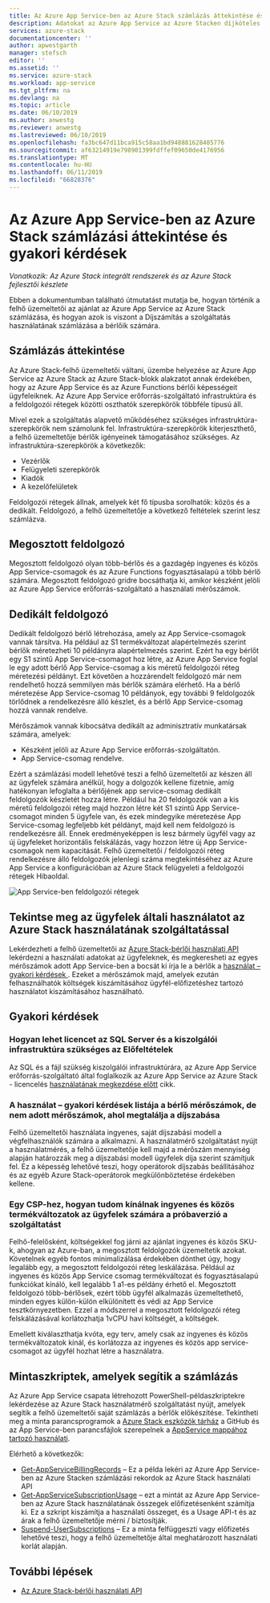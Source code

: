 ```yaml
---
title: Az Azure App Service-ben az Azure Stack számlázás áttekintése és gyakori kérdések |} A Microsoft Docs
description: Adatokat az Azure App Service az Azure Stacken díjköteles és kell fizetnie.
services: azure-stack
documentationcenter: ''
author: apwestgarth
manager: stefsch
editor: ''
ms.assetid: ''
ms.service: azure-stack
ms.workload: app-service
ms.tgt_pltfrm: na
ms.devlang: na
ms.topic: article
ms.date: 06/10/2019
ms.author: anwestg
ms.reviewer: anwestg
ms.lastreviewed: 06/10/2019
ms.openlocfilehash: fa3bc647d11bca915c58aa1bd948881628405776
ms.sourcegitcommit: af63214919e798901399fdffef09650de4176956
ms.translationtype: MT
ms.contentlocale: hu-HU
ms.lasthandoff: 06/11/2019
ms.locfileid: "66828376"
---
```

# <a name="azure-app-service-on-azure-stack-billing-overview-and-faq"></a>Az Azure App Service-ben az Azure Stack számlázási áttekintése és gyakori kérdések

*Vonatkozik: Az Azure Stack integrált rendszerek és az Azure Stack fejlesztői készlete*

Ebben a dokumentumban található útmutatást mutatja be, hogyan történik a felhő üzemeltetői az ajánlat az Azure App Service az Azure Stack számlázása, és hogyan azok is viszont a Díjszámítás a szolgáltatás használatának számlázása a bérlőik számára.

## <a name="billing-overview"></a>Számlázás áttekintése

Az Azure Stack-felhő üzemeltetői váltani, üzembe helyezése az Azure App Service az Azure Stack az Azure Stack-blokk alakzatot annak érdekében, hogy az Azure App Service és az Azure Functions bérlői képességeit ügyfeleiknek.  Az Azure App Service erőforrás-szolgáltató infrastruktúra és a feldolgozói rétegek közötti oszthatók szerepkörök többféle típusú áll.

Mivel ezek a szolgáltatás alapvető működéséhez szükséges infrastruktúra-szerepkörök nem számolunk fel.  Infrastruktúra-szerepkörök kiterjeszthető, a felhő üzemeltetője bérlők igényeinek támogatásához szükséges.  Az infrastruktúra-szerepkörök a következők:

- Vezérlők
- Felügyeleti szerepkörök
- Kiadók
- A kezelőfelületek

Feldolgozói rétegek állnak, amelyek két fő típusba sorolhatók: közös és a dedikált. Feldolgozó, a felhő üzemeltetője a következő feltételek szerint lesz számlázva.

## <a name="shared-workers"></a>Megosztott feldolgozó

Megosztott feldolgozó olyan több-bérlős és a gazdagép ingyenes és közös App Service-csomagok és az Azure Functions fogyasztásalapú a több bérlő számára. Megosztott feldolgozó gridre bocsáthatja ki, amikor készként jelöli az Azure App Service erőforrás-szolgáltató a használati mérőszámok.

## <a name="dedicated-workers"></a>Dedikált feldolgozó

Dedikált feldolgozó bérlő létrehozása, amely az App Service-csomagok vannak társítva. Ha például az S1 termékváltozat alapértelmezés szerint bérlők méretezheti 10 példányra alapértelmezés szerint. Ezért ha egy bérlőt egy S1 szintű App Service-csomagot hoz létre, az Azure App Service foglal le egy adott bérlő App Service-csomag a kis méretű feldolgozói réteg méretezési példányt. Ezt követően a hozzárendelt feldolgozó már nem rendelhető hozzá semmilyen más bérlők számára elérhető.  Ha a bérlő méretezése App Service-csomag 10 példányok, egy további 9 feldolgozók törlődnek a rendelkezésre álló készlet, és a bérlő App Service-csomag hozzá vannak rendelve.

Mérőszámok vannak kibocsátva dedikált az adminisztratív munkatársak számára, amelyek:

- Készként jelöli az Azure App Service erőforrás-szolgáltatón.
- App Service-csomag rendelve.

Ezért a számlázási modell lehetővé teszi a felhő üzemeltetői az készen áll az ügyfelek számára anélkül, hogy a dolgozók kellene fizetnie, amíg hatékonyan lefoglalta a bérlőjének app service-csomag dedikált feldolgozók készletét hozza létre. Például ha 20 feldolgozók van a kis méretű feldolgozói réteg majd hozzon létre két S1 szintű App Service-csomagot minden 5 ügyfele van, és ezek mindegyike méretezése App Service-csomag legfeljebb két példányt, majd kell nem feldolgozó is rendelkezésre áll. Ennek eredményeképpen is lesz bármely ügyfél vagy az új ügyfeleket horizontális felskálázás, vagy hozzon létre új App Service-csomagok nem kapacitását. Felhő üzemeltetői / feldolgozói réteg rendelkezésre álló feldolgozók jelenlegi száma megtekintéséhez az Azure App Service a konfigurációban az Azure Stack felügyeleti a feldolgozói rétegek Hibaoldal.

![App Service-ben feldolgozói rétegek][1]

## <a name="see-customer-usage-using-the-azure-stack-usage-service"></a>Tekintse meg az ügyfelek általi használatot az Azure Stack használatának szolgáltatással

Lekérdezheti a felhő üzemeltetői az [Azure Stack-bérlői használati API](azure-stack-tenant-resource-usage-api.md) lekérdezni a használati adatokat az ügyfeleknek, és megkeresheti az egyes mérőszámok adott App Service-ben a bocsát ki írja le a bérlők a [használat – gyakori kérdések ](azure-stack-usage-related-faq.md). Ezeket a mérőszámok majd, amelyek ezután felhasználhatók költségek kiszámításához ügyfél-előfizetéshez tartozó használatot kiszámításához használható.

## <a name="frequently-asked-questions"></a>Gyakori kérdések

### <a name="how-do-i-license-the-sql-server-and-file-server-infrastructure-required-in-the-pre-requisites"></a>Hogyan lehet licencet az SQL Server és a kiszolgálói infrastruktúra szükséges az Előfeltételek

Az SQL és a fájl szükség kiszolgálói infrastruktúrára, az Azure App Service erőforrás-szolgáltató által foglalkozik az Azure App Service az Azure Stack - licencelés [használatának megkezdése előtt](azure-stack-app-service-before-you-get-started.md#licensing-concerns-for-required-file-server-and-sql-server) cikk.

### <a name="the-usage-faq-lists-the-tenant-meters-but-not-the-prices-for-those-meters-where-can-i-find-them"></a>A használat – gyakori kérdések listája a bérlő mérőszámok, de nem adott mérőszámok, ahol megtalálja a díjszabása

Felhő üzemeltetői használata ingyenes, saját díjszabási modell a végfelhasználók számára a alkalmazni. A használatmérő szolgáltatást nyújt a használatmérés, a felhő üzemeltetője kell majd a mérőszám mennyiség alapján határozzák meg a díjszabási modell ügyfelek díja szerint számítjuk fel. Ez a képesség lehetővé teszi, hogy operátorok díjszabás beállításához és az egyéb Azure Stack-operátorok megkülönböztetése érdekében kellene.

### <a name="as-a-csp-how-can-i-offer-free-and-shared-skus-for-customers-to-trial-the-service"></a>Egy CSP-hez, hogyan tudom kínálnak ingyenes és közös termékváltozatok az ügyfelek számára a próbaverzió a szolgáltatást

Felhő-felelősként, költségekkel fog járni az ajánlat ingyenes és közös SKU-k, ahogyan az Azure-ban, a megosztott feldolgozók üzemeltetik azokat.  Követelnek egyéb fontos minimalizálása érdekében dönthet úgy, hogy legalább egy, a megosztott feldolgozói réteg leskálázása.  Például az ingyenes és közös App Service csomag termékváltozat és fogyasztásalapú funkciókat kínáló, kell legalább 1 a1-es példány érhető el.  Megosztott feldolgozó több-bérlősek, ezért több ügyfél alkalmazás üzemeltethető, minden egyes külön-külön elkülönített és védi az App Service tesztkörnyezetben.  Ezzel a módszerrel a megosztott feldolgozói réteg felskálázásával korlátozhatja 1vCPU havi költségét, a költségek.

Emellett kiválaszthatja kvóta, egy terv, amely csak az ingyenes és közös termékváltozatok kínál, és korlátozza az ingyenes és közös app service-csomagot az ügyfél hozhat létre a használatra.

## <a name="sample-scripts-to-assist-with-billing"></a>Mintaszkriptek, amelyek segítik a számlázás

Az Azure App Service csapata létrehozott PowerShell-példaszkriptekre lekérdezése az Azure Stack használatmérő szolgáltatást nyújt, amelyek segítik a felhő üzemeltetői saját számlázás a bérlők előkészítése.  Tekintheti meg a minta parancsprogramok a [Azure Stack eszközök tárház](https://github.com/Azure/AzureStack-tools) a GitHub és az App Service-ben parancsfájlok szerepelnek a [AppService mappához tartozó használati](https://github.com/Azure/AzureStack-Tools/tree/master/Usage/AppService).

Elérhető a következők:

- [Get-AppServiceBillingRecords](https://github.com/Azure/AzureStack-Tools/blob/master/Usage/AppService/Get-AppServiceBillingRecords.ps1) – Ez a példa lekéri az Azure App Service-ben az Azure Stacken számlázási rekordok az Azure Stack használati API
- [Get-AppServiceSubscriptionUsage](https://github.com/Azure/AzureStack-Tools/blob/master/Usage/AppService/Get-AppServiceSubscriptionUsage.ps1) – ezt a mintát az Azure App Service-ben az Azure Stack használatának összegek előfizetésenként számítja ki.  Ez a szkript kiszámítja a használati összeget, és a Usage API-t és az árak a felhő üzemeltetője mérni / biztosítják.
- [Suspend-UserSubscriptions](https://github.com/Azure/AzureStack-Tools/blob/master/Usage/AppService/Suspend-UserSubscriptions.ps1) – Ez a minta felfüggeszti vagy előfizetés lehetővé teszi, hogy a felhő üzemeltetője által meghatározott használati korlát alapján.

## <a name="next-steps"></a>További lépések

- [Az Azure Stack-bérlői használati API](azure-stack-tenant-resource-usage-api.md)

<!--Image references-->
[1]: ./media/app-service-billing-faq/app-service-worker-tiers.png
